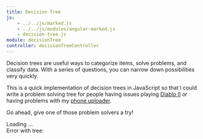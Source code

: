 ```yaml
---
title: Decision Tree
js:
    - ../../js/marked.js
    - ../../js/modules/angular-marked.js
    - decision-tree.js
module: decisionTree
controller: decisionTreeController
---
```


<div ng-if="!tree">
    <p>
        Decision trees are useful ways to categorize items, solve problems, and classify data.  With a series of questions, you can narrow down possibilities very quickly.
    </p>
    <p>
        This is a quick implementation of decision trees in JavaScript so that I could write a problem solving tree for people having issues playing <a ng-click="showTree('diablo-ii')" href="">Diablo II</a> or having problems with my <a ng-click="showTree('uploader')" href="">phone uploader</a>.
    </p>
    <p>
        Go ahead, give one of those problem solvers a try!
    </p>
</div>

<div ng-if="tree && tree.isLoading">
    Loading ...
</div>

<div ng-if="tree && tree.isError">
    Error with tree:  <span ng-bind="tree.error"></span>
</div>

<div ng-if="tree" marked="'# ' + tree.title">
</div>

<div ng-if="question">
    <div marked="question.text">
    </div>
    <div ng-repeat="(key, answer) in question.answers">
        <a ng-href="'?tree=' + tree.name + '&q=' + key" ng-click="selectAnswer(key)" marked="answer"></a>
    </div>
</div>

